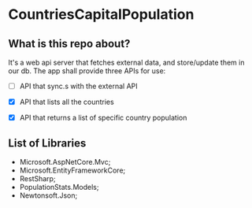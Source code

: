 # CountriesCapitalPopulation

## What is this repo about?

It's a web api server that fetches external data, and store/update them in our db. The app shall provide three APIs for use:
- [ ] API that sync.s with the external API
- [x] API that lists all the countries 
- [x] API that returns a list of specific country population


## List of Libraries

* Microsoft.AspNetCore.Mvc;
* Microsoft.EntityFrameworkCore;
* RestSharp;
* PopulationStats.Models;
* Newtonsoft.Json;

